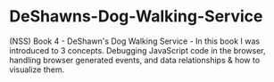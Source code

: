 # DeShawns-Dog-Walking-Service
(NSS) Book 4 - DeShawn's Dog Walking Service - In this book I was introduced to 3 concepts. Debugging JavaScript code in the browser, handling browser generated events, and data relationships &amp; how to visualize them.
